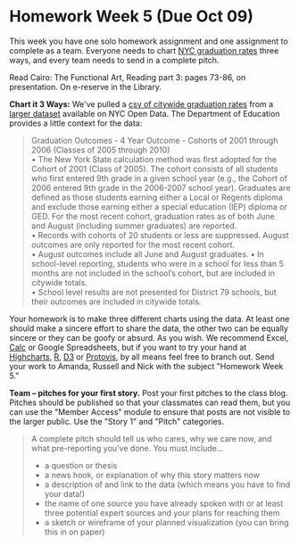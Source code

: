 # Homework Week 5 (Due Oct 09)
 
<!-- Chart it 3 Ways -->
This week you have one solo homework assignment and one assignment to complete as a team. Everyone needs to chart <a href="https://nycopendata.socrata.com/Education/Graduation-Outcomes-Classes-Of-2005-2010-By-Boroug/avir-tzek">NYC graduation rates</a> three ways, and every team needs to send in a complete pitch.

Read Cairo: The Functional Art, Reading part 3: pages 73-86, on presentation. On e-reserve in the Library.

**Chart it 3 Ways:**
We've pulled a [csv of citywide graduation rates](graduation_outcomes.csv) from a <a href="https://nycopendata.socrata.com/Education/Graduation-Outcomes-Classes-Of-2005-2010-By-Boroug/avir-tzek">larger dataset</a> available on NYC Open Data. The Department of Education provides a little context for the data:

> Graduation Outcomes - 4 Year Outcome - Cohorts of 2001 through 2006 (Classes of 2005 through 2010)  
> • The New York State calculation method was first adopted for the Cohort of 2001 (Class of 2005). The cohort consists of all students who first entered 9th grade in a given school year (e.g., the Cohort of 2006 entered 9th grade in the 2006-2007 school year). Graduates are defined as those students earning either a Local or Regents diploma and exclude those earning either a special education (IEP) diploma or GED. For the most recent cohort, graduation rates as of both June and August (including summer graduates) are reported.   
> • Records with cohorts of 20 students or less are suppressed. August outcomes are only reported for the most recent cohort.   
> • August outcomes include all June and August graduates. 
> • In school-level reporting, students who were in a school for less than 5 months are not included in the school’s cohort, but are included in citywide totals.   
> • School level results are not presented for District 79 schools, but their outcomes are included in citywide totals.

Your homework is to make three different charts using the data. At least one should make a sincere effort to share the data, the other two can be equally sincere or they can be goofy or absurd. As you wish. We recommend Excel, <a href="http://www.libreoffice.org/">Calc</a> or Google Spreadsheets, but if you want to try your hand at <a href="http://www.highcharts.com/">Highcharts</a>, <a href="http://www.r-project.org/">R</a>, <a href="http://d3js.org/">D3</a> or <a href="http://mbostock.github.com/protovis/">Protovis</a>, by all means feel free to branch out. Send your work to Amanda, Russell and Nick with the subject "Homework Week 5."

**Team – pitches for your first story.**
Post your first pitches to the class blog. Pitches should be published so that your classmates can read them, but you can use the "Member Access" module to ensure that posts are not visible to the larger public. Use the "Story 1" and "Pitch" categories.
> A complete pitch should tell us who cares, why we care now, and what pre-reporting you’ve done. You must include...
> + a question or thesis  
> + a news hook, or explanation of why this story matters now  
> + a description of and link to the data (which means you have to find your data!)  
> + the name of one source you have already spoken with or at least three potential expert sources and your plans for reaching them  
> + a sketch or wireframe of your planned visualization (you can bring this in on paper)  



